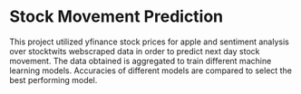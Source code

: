 # Stock Movement Prediction

This project utilized yfinance stock prices for apple and sentiment analysis over stocktwits webscraped data in order to predict next day stock movement. The data obtained is aggregated to train different machine learning models. Accuracies of different models are compared to select the best performing model. 
